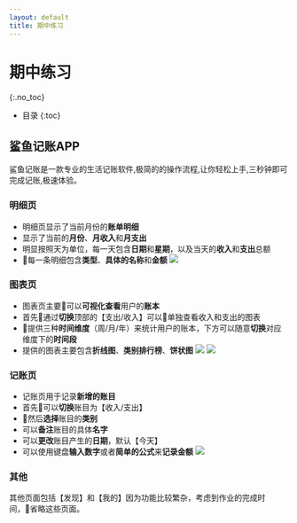 ```yaml
---
layout: default
title: 期中练习
---
```


# 期中练习
{:.no_toc}

* 目录
{:toc}

## 鲨鱼记账APP
鲨鱼记账是一款专业的生活记账软件,极简的的操作流程,让你轻松上手,三秒钟即可完成记账,极速体验。

### 明细页
-  明细页显示了当前月份的**账单明细**
-  显示了当前的**月份**、**月收入**和**月支出**
-  明显按照天为单位，每一天包含**日期**和**星期**，以及当天的**收入**和**支出**总额
-  每一条明细包含**类型**、**具体的名称**和**金额**
![](./assets/pics/index.png)

### 图表页
- 图表页主要可以**可视化查看**用户的**账本**
- 首先通过**切换**顶部的【支出/收入】可以单独查看收入和支出的图表
- 提供三种**时间维度**（周/月/年）来统计用户的账本，下方可以随意**切换**对应维度下的**时间段**
- 提供的图表主要包含**折线图**、**类别排行榜**、**饼状图**
![](./assets/pics/chart.png)
![](./assets/pics/chart2.png)

### 记账页
- 记账页用于记录**新增的账目**
- 首先可以**切换**账目为【收入/支出】
- 然后**选择**账目的**类别**
- 可以**备注**账目的具体**名字**
- 可以**更改**账目产生的**日期**，默认【今天】
- 可以使用键盘**输入数字**或者**简单的公式**来**记录金额**
![](./assets/pics/mark.png)

### 其他
其他页面包括【发现】和【我的】因为功能比较繁杂，考虑到作业的完成时间，省略这些页面。